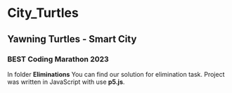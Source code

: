 # City_Turtles
## Yawning Turtles - Smart City
### BEST Coding Marathon 2023
In folder **Eliminations** You can find our solution for elimination task. Project was written in JavaScript with use __p5.js__. <br />
